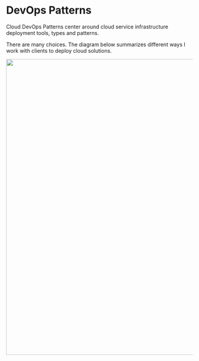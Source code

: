 # DevOps Patterns

Cloud DevOps Patterns center around cloud service infrastructure deployment tools, types and patterns.    

There are many choices.
The diagram below summarizes different ways I work with clients to deploy cloud solutions.

<img src="https://github.com/lynnlangit/learning-cloud/blob/master/patterns/images/deployment-types-color.png" width=800>

